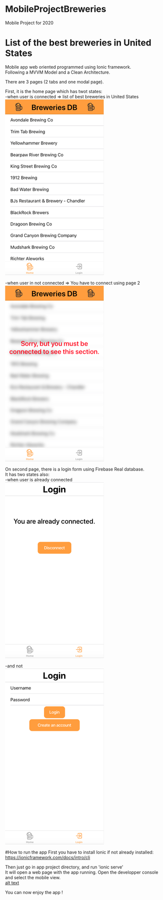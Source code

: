 # MobileProjectBreweries
Mobile Project for 2020  

# List of the best breweries in United States  

Mobile app web oriented programmed using Ionic framework.  
Following a MVVM Model and a Clean Architecture.  

There are 3 pages (2 tabs and one modal page).  

First, it is the home page which has twot states:  
-when user is connected => list of best breweries in United States  
![alt text](https://github.com/vincentcoquillard/MobileProjectBreweries/blob/master/Screenshots/Capture%20d%E2%80%99e%CC%81cran%202020-12-30%20a%CC%80%2009.35.34.png)  

-when user in not connected => You have to connect using page 2  
![alt text](https://github.com/vincentcoquillard/MobileProjectBreweries/blob/master/Screenshots/Capture%20d%E2%80%99e%CC%81cran%202020-12-30%20a%CC%80%2009.30.53.png)  

On second page, there is a login form using Firebase Real database.  
It has two states also:  
-when user is already connected  
![alt text](https://github.com/vincentcoquillard/MobileProjectBreweries/blob/master/Screenshots/Capture%20d%E2%80%99e%CC%81cran%202020-12-30%20a%CC%80%2009.35.54.png)  

-and not  
![alt text](https://github.com/vincentcoquillard/MobileProjectBreweries/blob/master/Screenshots/Capture%20d%E2%80%99e%CC%81cran%202020-12-30%20a%CC%80%2009.31.09.png)  

#How to run the app
First you have to install Ionic if not already installed: https://ionicframework.com/docs/intro/cli  

Then just go in app project directory, and run 'ionic serve'  
It will open a web page with the app running. Open the developper console and select the mobile view.  
[alt text](https://github.com/vincentcoquillard/MobileProjectBreweries/blob/master/Screenshots/Capture%20d%E2%80%99e%CC%81cran%202020-12-30%20a%CC%80%2010.00.43.png)  

You can now enjoy the app !  
